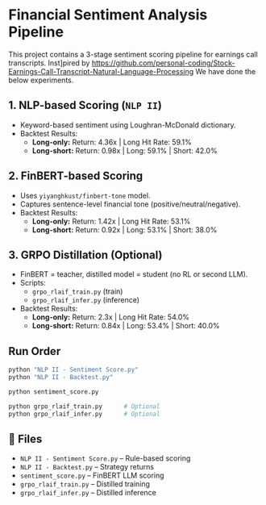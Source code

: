 # Financial Sentiment Analysis Pipeline

This project contains a 3-stage sentiment scoring pipeline for earnings call transcripts. Inst]pired by https://github.com/personal-coding/Stock-Earnings-Call-Transcript-Natural-Language-Processing We have done the below experiments.

## 1. NLP-based Scoring (`NLP II`)
- Keyword-based sentiment using Loughran-McDonald dictionary.
- Backtest Results:
  - **Long-only:** Return: 4.36x | Long Hit Rate: 59.1%
  - **Long-short:** Return: 0.98x | Long: 59.1% | Short: 42.0%

## 2. FinBERT-based Scoring
- Uses `yiyanghkust/finbert-tone` model.
- Captures sentence-level financial tone (positive/neutral/negative).
- Backtest Results:
  - **Long-only:** Return: 1.42x | Long Hit Rate: 53.1%
  - **Long-short:** Return: 0.92x | Long: 53.1% | Short: 38.0%

## 3. GRPO Distillation (Optional)
- FinBERT = teacher, distilled model = student (no RL or second LLM).
- Scripts:
  - `grpo_rlaif_train.py` (train)
  - `grpo_rlaif_infer.py` (inference)
- Backtest Results:
  - **Long-only:** Return: 2.3x | Long Hit Rate: 54.0%
  - **Long-short:** Return: 0.84x | Long: 53.4% | Short: 40.0%

## Run Order

```bash
python "NLP II - Sentiment Score.py"
python "NLP II - Backtest.py"

python sentiment_score.py

python grpo_rlaif_train.py      # Optional
python grpo_rlaif_infer.py      # Optional
```

## 📁 Files
- `NLP II - Sentiment Score.py` – Rule-based scoring
- `NLP II - Backtest.py` – Strategy returns
- `sentiment_score.py` – FinBERT LLM scoring
- `grpo_rlaif_train.py` – Distilled training
- `grpo_rlaif_infer.py` – Distilled inference
